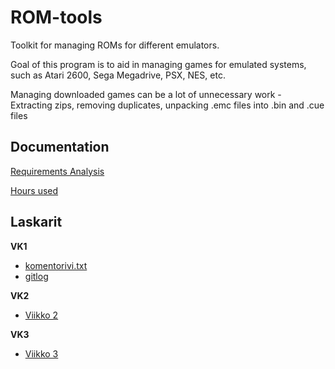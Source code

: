 # ROM-tools

Toolkit for managing ROMs for different emulators.  

Goal of this program is to aid in managing games for emulated systems, such as Atari 2600, Sega Megadrive, PSX, NES, etc.  

Managing downloaded games can be a lot of unnecessary work - Extracting zips, removing duplicates, unpacking .emc files into .bin and .cue files

## Documentation

[Requirements Analysis](documentation/req.md)

[Hours used](documentation/hours.md)

## Laskarit

**VK1**

- [komentorivi.txt](laskarit/viikko1/komentorivi.txt)
- [gitlog](laskarit/viikko1/gitlog.md)

**VK2**

- [Viikko 2](laskarit/viikko2)

**VK3**

- [Viikko 3](https://github.com/Rsl1122/ROM-tools/blob/master/laskarit/viikko3/README.md)

